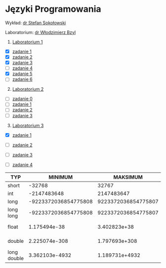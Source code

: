 # Języki Programowania

Wykład: [dr Stefan Sokołowski](http://sigma.ug.edu.pl/~stefan/Dydaktyka/JezProg)

Laboratorium: [dr Włodzimierz Bzyl](http://wbzyl.inf.ug.edu.pl/c)

1. [Laboratorium 1](lab1)
  * [x] [zadanie 1](lab1/zad1.c)
  * [x] [zadanie 2](lab1/zad2.c)
  * [x] [zadanie 3](lab1/zad3.c)
  * [ ] [zadanie 4](lab1/zad4.c)
  * [x] [zadanie 5](lab1/zad5.c)
  * [ ] [zadanie 6](lab1/zad6.c)

2. [Laboratorium 2](lab2)

  * [ ] [zadanie 0](lab2/zad0.c)
  * [ ] [zadanie 1](lab2/zad1.c)
  * [ ] [zadanie 2](lab2/zad2.c)
  * [ ] [zadanie 3](lab2/zad3.c)

3. [Laboratorium 3](lab3)
  * [x] [zadanie 1](lab3/zad1.c)
  * [ ] [zadanie 2](lab3/zad2.c)
  * [ ] [zadanie 3](lab3/zad3.c)
  * [ ] [zadanie 4](lab3/zad4.c)


|        TYP|             MINIMUM|            MAKSIMUM|      "ZIARNO"|     "PRECYZJA"|WE/WY|
|-----------|--------------------|--------------------|--------------|---------------|-----|
|      short|              -32768|               32767|              |               | %i  |
|        int|         -2147483648|          2147483647|              |               | %i  |
|       long|-9223372036854775808| 9223372036854775807|              |               | %li |
|  long long|-9223372036854775808| 9223372036854775807|              |               | %lli|
|      float|        1.175494e-38|        3.402823e+38| 1.192093e-07 |              6| %e  |
|     double|       2.225074e-308|       1.797693e+308| 2.220446e-16 |             15| %le |
|long double|      3.362103e-4932|      1.189731e+4932| 1.084202e-19 |             18| %Le |
